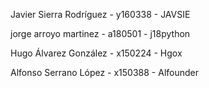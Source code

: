 Javier Sierra Rodríguez - y160338 - JAVSIE

jorge arroyo martinez - a180501 - j18python

Hugo Álvarez González - x150224 - Hgox

Alfonso Serrano López - x150388 - Alfounder
